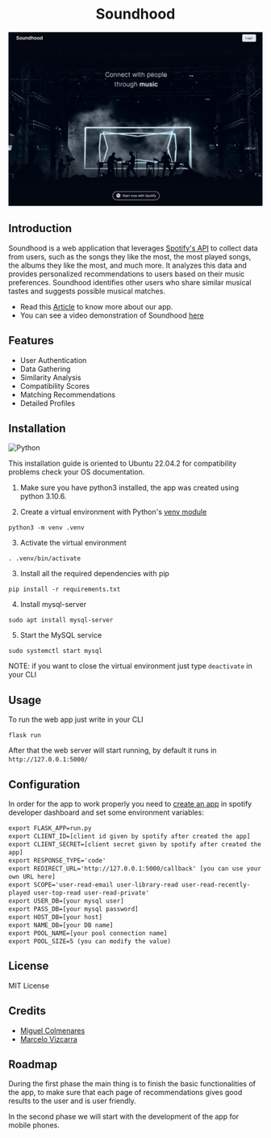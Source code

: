 <h1 align="center"> Soundhood </h1>

![Soundhood](./example/login.jpeg)

## Introduction

Soundhood is a web application that leverages [Spotify's API](https://developer.spotify.com/documentation/web-api) to collect data from users, such as the songs they like the most, the most played songs, the albums they like the most, and much more. It analyzes this data and provides personalized recommendations to users based on their music preferences. Soundhood identifies other users who share similar musical tastes and suggests possible musical matches.

- Read this [Article](https://www.linkedin.com/pulse/we-sound-better-together-introducing-soundhood-app-music-miguel%3FtrackingId=bx0TVu3tTmOImmOkAk6FHQ%253D%253D/?trackingId=bx0TVu3tTmOImmOkAk6FHQ%3D%3D) to know more about our app. 
- You can see a video demonstration of Soundhood [here](https://youtu.be/0flNVK7fxNc)
## Features

- User Authentication
- Data Gathering
- Similarity Analysis
- Compatibility Scores
- Matching Recommendations
- Detailed Profiles

## Installation
![Python](https://logos-world.net/wp-content/uploads/2021/10/Python-Logo.png)

This installation guide is oriented to Ubuntu 22.04.2 for compatibility problems check your OS documentation.

1. Make sure you have python3 installed, the app was created using python 3.10.6.

2. Create a virtual environment with Python's [venv module](https://docs.python.org/3/library/venv.html)

```
python3 -m venv .venv
```

3. Activate the virtual environment

```
. .venv/bin/activate
```

3. Install all the required dependencies with pip

```
pip install -r requirements.txt
```

4. Install mysql-server

```
sudo apt install mysql-server
```

5. Start the MySQL service

```
sudo systemctl start mysql
```

NOTE: if you want to close the virtual environment just type ```deactivate``` in your CLI

## Usage

To run the web app just write in your CLI

```
flask run
```

After that the web server will start running, by default it runs in ```http://127.0.0.1:5000/```

## Configuration

In order for the app to work properly you need to [create an app](https://developer.spotify.com/documentation/web-api/concepts/apps) in spotify developer dashboard and set some environment variables:

```
export FLASK_APP=run.py
export CLIENT_ID=[client id given by spotify after created the app]
export CLIENT_SECRET=[client secret given by spotify after created the app]
export RESPONSE_TYPE='code'
export REDIRECT_URL='http://127.0.0.1:5000/callback' [you can use your own URL here]
export SCOPE='user-read-email user-library-read user-read-recently-played user-top-read user-read-private'
export USER_DB=[your mysql user]
export PASS_DB=[your mysql password]
export HOST_DB=[your host]
export NAME_DB=[your DB name]
export POOL_NAME=[your pool connection name]
export POOL_SIZE=5 (you can modify the value)
```

## License

MIT License

## Credits

- [Miguel Colmenares](https://www.linkedin.com/in/miguel-colmenaresp/)
- [Marcelo Vizcarra](https://www.linkedin.com/in/marcelo-vizcarra-7459841b1/)

## Roadmap

During the first phase the main thing is to finish the basic functionalities of the app, to make sure that each page of recommendations gives good results to the user and is user friendly.

In the second phase we will start with the development of the app for mobile phones.
